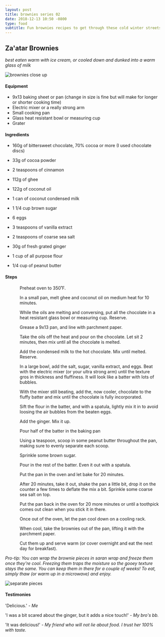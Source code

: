 ```yaml
---
layout: post
title: brownies series 02
date: 2018-12-13 10:50 -0800
type: food
subtitle: Fun brownies recipes to get through these cold winter streets
---
```


## Za'atar Brownies
_best eaten warm with ice cream, or cooled down and dunked into a warm glass of milk_

![brownies close up][2]

#### Equipment

- 9x13 baking sheet or pan (change in size is fine but will make for longer or shorter cooking time)
- Electric mixer or a really strong arm
- Small cooking pan
- Glass heat resistant bowl or measuring cup
- Grater

#### Ingredients

- 160g of bittersweet chocolate, 70% cocoa or more (I used chocolate discs)
- 33g of cocoa powder
- 2 teaspoons of cinnamon

- 112g of ghee
- 122g of coconut oil
- 1 can of coconut condensed milk

- 1 1/4 cup brown sugar
- 6 eggs
- 3 teaspoons of vanilla extract
- 2 teaspoons of coarse sea salt

- 30g of fresh grated ginger
- 1 cup of all purpose flour
- 1/4 cup of peanut butter


#### Steps

<ol>
  <ul> Preheat oven to 350˚F. </ul>
  <ul> In a small pan, melt ghee and coconut oil on medium heat for 10 minutes. </ul>
  <ul> While the oils are melting and conversing, put all the chocolate in a heat resistant glass bowl or measuring cup. Reserve. </ul>
  <ul> Grease a 9x13 pan, and line with parchment paper. </ul>
  <ul> Take the oils off the heat and pour on the chocolate. Let sit 2 minutes, then mix until all the chocolate is melted. </ul>
  <ul> Add the condensed milk to the hot chocolate. Mix until melted. Reserve. </ul>
  <ul> In a large bowl, add the salt, sugar, vanilla extract, and eggs. Beat with the electric mixer (or your ultra strong arm) until the texture gros in thickness and fluffiness. It will look like a batter with lots of bubbles. </ul>
  <ul> With the mixer still beating, add the, now cooler, chocolate to the fluffy batter and mix until the chocolate is fully incorporated.</ul>
  <ul> Sift the flour in the batter, and with a spatula, lightly mix it in to avoid loosing the air bubbles from the beaten eggs. </ul>
  <ul> Add the ginger. Mix it up. </ul>
  <ul> Pour half of the batter in the baking pan</ul>
  <ul> Using a teaspoon, scoop in some peanut butter throughout the pan, making sure to evenly separate each scoop.</ul>
  <ul> Sprinkle some brown sugar. </ul>
  <ul> Pour in the rest of the batter. Even it out with a spatula. </ul>
  <ul> Put the pan in the oven and let bake for 20 minutes. </ul>
  <ul> After 20 minutes, take it out, shake the pan a little bit, drop it on the counter a few times to deflate the mix a bit. Sprinkle some coarse sea salt on top.</ul>
  <ul> Put the pan back in the oven for 20 more minutes or until a toothpick comes out clean when you stick it in there. </ul>
  <ul> Once out of the oven, let the pan cool down on a cooling rack. </ul>
  <ul> When cool, take the brownies out of the pan, lifting it with the parchment paper. </ul>
  <ul> Cut them up and serve warm (or cover overnight and eat the next day for breakfast). </ul>

</ol>

_Pro-tip: You can wrap the brownie pieces in saran wrap and freeze them once they're cool. Freezing them traps the moisture so the gooey texture stays the same. You can keep them in there for a couple of weeks! To eat, simply thaw (or warm up in a microwave) and enjoy._

![separate pieces][4]

#### Testimonies

'Delicious.' - _Me_

'I was a bit scared about the ginger, but it adds a nice touch!' - _My bro's bb._

'It was delicious!' - _My friend who will not lie about food. I trust her 100% with taste._


[1]:https://www.dropbox.com/s/swbspaueaqml2xx/IMG_2355.jpg?raw=1
[2]:https://www.dropbox.com/s/07vs27e7kg35yp0/IMG_2353.jpg?raw=1
[3]:https://www.dropbox.com/s/cqd863v0rswmjuu/IMG_9932.jpg?raw=1
[4]:https://www.dropbox.com/s/tap853tyuoetlqy/IMG_2352.jpg?raw=1
